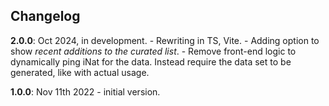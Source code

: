## Changelog

**2.0.0**: Oct 2024, in development. - Rewriting in TS, Vite. - Adding option to show _recent additions to the curated list_. - Remove front-end logic to dynamically ping iNat for the data. Instead require the data set to be generated, like with actual usage.

**1.0.0**: Nov 11th 2022 - initial version.

